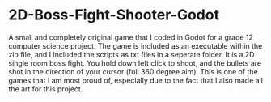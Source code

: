 # 2D-Boss-Fight-Shooter-Godot
A small and completely original game that I coded in Godot for a grade 12 computer science project. 
The game is included as an executable within the zip file, and I included the scripts as txt files in a seperate folder.
It is a 2D single room boss fight. You hold down left click to shoot, and the bullets are shot in the direction of your cursor (full 360 degree aim).
This is one of the games that I am most proud of, especially due to the fact that I also made all the art for this project.

